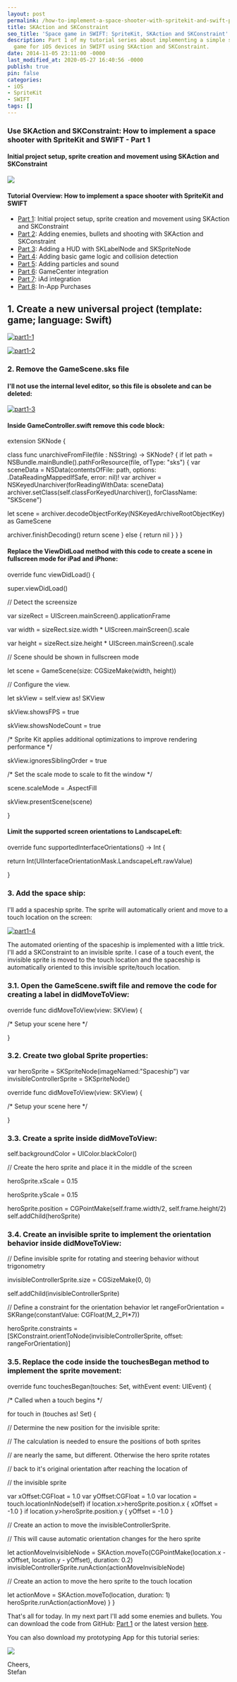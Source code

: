 ```yaml
---
layout: post
permalink: /how-to-implement-a-space-shooter-with-spritekit-and-swift-part-1/
title: SKAction and SKConstraint
seo_title: 'Space game in SWIFT: SpriteKit, SKAction and SKConstraint'
description: Part 1 of my tutorial series about implementing a simple space shooter
  game for iOS devices in SWIFT using SKAction and SKConstraint.
date: 2014-11-05 23:11:00 -0000
last_modified_at: 2020-05-27 16:40:56 -0000
publish: true
pin: false
categories:
- iOS
- SpriteKit
- SWIFT
tags: []
---
```

### Use SKAction and SKConstraint: How to implement a space shooter with SpriteKit and SWIFT - Part 1

#### Initial project setup, sprite creation and movement using SKAction and SKConstraint

[![](/assets/wp-content/uploads/2014/11/AppStore.png)](https://itunes.apple.com/us/app/yet-another-spaceshooter/id949662362?mt=8)

#### Tutorial Overview: How to implement a space shooter with SpriteKit and SWIFT

  * [Part 1](/how-to-implement-a-space-shooter-with-spritekit-and-swift-part-1): Initial project setup, sprite creation and movement using SKAction and SKConstraint
  * [Part 2](/how-to-implement-a-space-shooter-with-spritekit-and-swift-part-2): Adding enemies, bullets and shooting with SKAction and SKConstraint
  * [Part 3](/how-to-implement-a-space-shooter-with-spritekit-and-swift-part-3-create-a-hud): Adding a HUD with SKLabelNode and SKSpriteNode
  * [Part 4](/how-to-implement-a-space-shooter-with-spritekit-and-swift-part-4-collision-detection): Adding basic game logic and collision detection
  * [Part 5](/how-to-implement-a-space-shooter-with-spritekit-and-swift-part-5-particles-and-sound): Adding particles and sound 
  * [Part 6](/how-to-implement-a-space-shooter-with-spritekit-and-swift-part-6-game-center-integration): GameCenter integration
  * [Part 7](/how-to-implement-a-space-shooter-with-spritekit-and-swift-part-7-iad-integration): iAd integration
  * [Part 8](/how-to-implement-in-app-purchase-for-your-ios-app-in-swift): In-App Purchases



## 1\. Create a new universal project (template: game; language: Swift)

[![part1-1](/assets/wp-content/uploads/2014/11/part1-1-300x177.png)](/assets/wp-content/uploads/2014/11/part1-1.png)

[![part1-2](/assets/wp-content/uploads/2014/11/part1-2-300x177.png)](/assets/wp-content/uploads/2014/11/part1-2.png)

### 2\. Remove the GameScene.sks file

#### I'll not use the internal level editor, so this file is obsolete and can be deleted:

[![part1-3](/assets/wp-content/uploads/2014/11/part1-3-1.jpg)](/assets/wp-content/uploads/2014/11/part1-3-1.jpg)

#### Inside GameController.swift remove this code block:

extension SKNode {

class func unarchiveFromFile(file : NSString) -> SKNode? {  if let path = NSBundle.mainBundle().pathForResource(file, ofType: "sks") {  var sceneData = NSData(contentsOfFile: path, options: .DataReadingMappedIfSafe, error: nil)!  var archiver = NSKeyedUnarchiver(forReadingWithData: sceneData) archiver.setClass(self.classForKeyedUnarchiver(), forClassName: "SKScene")

let scene = archiver.decodeObjectForKey(NSKeyedArchiveRootObjectKey) as GameScene

archiver.finishDecoding()  return scene } else {  return nil } } }

#### Replace the ViewDidLoad method with this code to create a scene in fullscreen mode for iPad and iPhone:

override func viewDidLoad() {

super.viewDidLoad()

// Detect the screensize

var sizeRect = UIScreen.mainScreen().applicationFrame

var width = sizeRect.size.width * UIScreen.mainScreen().scale

var height = sizeRect.size.height * UIScreen.mainScreen().scale

// Scene should be shown in fullscreen mode

let scene = GameScene(size: CGSizeMake(width, height))

// Configure the view.

let skView = self.view as! SKView

skView.showsFPS = true

skView.showsNodeCount = true

/* Sprite Kit applies additional optimizations to improve rendering performance */

skView.ignoresSiblingOrder = true

/* Set the scale mode to scale to fit the window */

scene.scaleMode = .AspectFill

skView.presentScene(scene)

}

#### Limit the supported screen orientations to LandscapeLeft:

override func supportedInterfaceOrientations() -> Int {

return Int(UIInterfaceOrientationMask.LandscapeLeft.rawValue)

}

### 3\. Add the space ship:

#### 

I'll add a spaceship sprite. The sprite will automatically orient and move to a touch location on the screen:

[![part1-4](/assets/wp-content/uploads/2014/11/part1-4-1-300x185.jpg)](/assets/wp-content/uploads/2014/11/part1-4-1.jpg)

The automated orienting of the spaceship is implemented with a little trick. I'll add a SKConstraint to an invisible sprite. I case of a touch event, the invisible sprite is moved to the touch location and the spaceship is automatically oriented to this invisible sprite/touch location.

### 3.1. Open the GameScene.swift file and remove the code for creating a label in didMoveToView:

override func didMoveToView(view: SKView) {

/* Setup your scene here */

}

### 3.2. Create two global Sprite properties:

var heroSprite = SKSpriteNode(imageNamed:"Spaceship")  var invisibleControllerSprite = SKSpriteNode()

override func didMoveToView(view: SKView) {

/* Setup your scene here */

}

### 3.3. Create a sprite inside didMoveToView:

self.backgroundColor = UIColor.blackColor()

// Create the hero sprite and place it in the middle of the screen

heroSprite.xScale = 0.15

heroSprite.yScale = 0.15

heroSprite.position = CGPointMake(self.frame.width/2, self.frame.height/2) self.addChild(heroSprite)

### 3.4. Create an invisible sprite to implement the orientation behavior inside didMoveToView:

// Define invisible sprite for rotating and steering behavior without trigonometry

invisibleControllerSprite.size = CGSizeMake(0, 0)

self.addChild(invisibleControllerSprite)

// Define a constraint for the orientation behavior  let rangeForOrientation = SKRange(constantValue: CGFloat(M_2_PI*7))

heroSprite.constraints = [SKConstraint.orientToNode(invisibleControllerSprite, offset: rangeForOrientation)]

### 3.5. Replace the code inside the touchesBegan method to implement the sprite movement:

override func touchesBegan(touches: Set<NSObject>, withEvent event: UIEvent) {

/* Called when a touch begins */

for touch in (touches as! Set<UITouch>) {

// Determine the new position for the invisible sprite:

// The calculation is needed to ensure the positions of both sprites

// are nearly the same, but different. Otherwise the hero sprite rotates

// back to it's original orientation after reaching the location of

// the invisible sprite

var xOffset:CGFloat = 1.0  var yOffset:CGFloat = 1.0  var location = touch.locationInNode(self)  if location.x>heroSprite.position.x { xOffset = -1.0 }  if location.y>heroSprite.position.y { yOffset = -1.0 }

// Create an action to move the invisibleControllerSprite.

// This will cause automatic orientation changes for the hero sprite

let actionMoveInvisibleNode = SKAction.moveTo(CGPointMake(location.x - xOffset, location.y - yOffset), duration: 0.2)  invisibleControllerSprite.runAction(actionMoveInvisibleNode)

// Create an action to move the hero sprite to the touch location

let actionMove = SKAction.moveTo(location, duration: 1)  heroSprite.runAction(actionMove) } }

That's all for today. In my next part I'll add some enemies and bullets. You can download the code from GitHub: [Part 1](https://github.com/stfnjstn/MySecondGame/releases/tag/v0.1) or the latest version [here](https://github.com/stfnjstn/MySecondGame).

You can also download my prototyping App for this tutorial series:

[![](/assets/wp-content/uploads/2014/11/AppStore.png)](https://itunes.apple.com/us/app/yet-another-spaceshooter/id949662362?mt=8)

Cheers,   
Stefan
